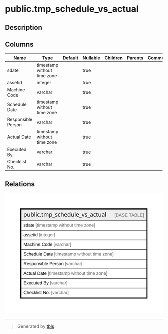 # public.tmp_schedule_vs_actual

## Description

## Columns

| Name | Type | Default | Nullable | Children | Parents | Comment |
| ---- | ---- | ------- | -------- | -------- | ------- | ------- |
| sdate | timestamp without time zone |  | true |  |  |  |
| assetid | integer |  | true |  |  |  |
| Machine Code | varchar |  | true |  |  |  |
| Schedule Date | timestamp without time zone |  | true |  |  |  |
| Responsible Person | varchar |  | true |  |  |  |
| Actual Date | timestamp without time zone |  | true |  |  |  |
| Executed By | varchar |  | true |  |  |  |
| Checklist No. | varchar |  | true |  |  |  |

## Relations

![er](public.tmp_schedule_vs_actual.svg)

---

> Generated by [tbls](https://github.com/k1LoW/tbls)
